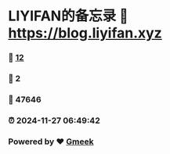 # LIYIFAN的备忘录 :link: https://blog.liyifan.xyz 
### :page_facing_up: [12](https://blog.liyifan.xyz/tag.html) 
### :speech_balloon: 2 
### :hibiscus: 47646 
### :alarm_clock: 2024-11-27 06:49:42 
### Powered by :heart: [Gmeek](https://github.com/Meekdai/Gmeek)
